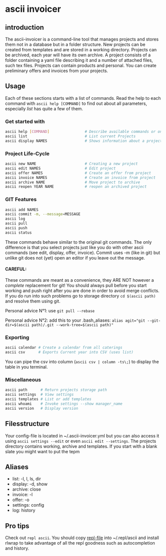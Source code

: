 # ascii invoicer

## introduction

The ascii-invoicer is a command-line tool that manages projects and stores them not in a database but in a folder structure. New projects can be created from templates and are stored in a working directory. Projects can be archived, each year will have its own archive. A project consists of a folder containing a yaml file describing it and a number of attached files, such tex files. Projects can contain products and personal. You can create preliminary offers and invoices from your projects.

## Usage

Each of these sections starts with a list of commands.
Read the help to each command with `ascii help [COMMAND]` to find out about all parameters, especially *list* has quite a few of them.

### Get started with

```bash
ascii help [COMMAND]                # Describe available commands or one specific command
ascii list                          # List current Projects
ascii display NAMES                 # Shows information about a project in different ways
```

### Project Life-Cycle

```bash
ascii new NAME                      # Creating a new project
ascii edit NAMES                    # Edit project
ascii offer NAMES                   # Create an offer from project
ascii invoice NAMES                 # Create an invoice from project
ascii archive NAME                  # Move project to archive
ascii reopen YEAR NAME              # reopen an archived project
```

### GIT Features

```bash
ascii add NAMES
ascii commit -m, --message=MESSAGE
ascii log
ascii pull
ascii push
ascii status
```

These commands behave similar to the original git commands.
The only difference is that you select projects just like you do with other ascii commands (see edit, display, offer, invoice).
Commit uses -m (like in git) but unlike git does not (yet) open an editor if you leave out the message.

#### CAREFUL:
These commands are meant as a convenience, they ARE NOT however a *complete* replacement for git!
You should always pull before you start working and push right after you are done in order to avoid merge conflicts.
If you do run into such problems go to storage directory `cd $(ascii path)` and resolve them using git.

Personal advice N°1: use `git pull --rebase`

Personal advice N°2: add this to your .bash_aliases:
`alias agit="git --git-dir=$(ascii path)/.git --work-tree=$(ascii path)"`

### Exporting

```bash
ascii calendar # Create a calendar from all caterings
ascii csv      # Exports Current year into CSV (uses list)
```
You can pipe the csv into column (`ascii csv | column -ts\;`) to display the table in you terminal.

### Miscellaneous 

```bash
ascii path      # Return projects storage path
ascii settings  # View settings
ascii templates # List or add templates
ascii whoami    # Invoke settings --show manager_name
ascii version   # Display version
```

## Filesstructure

Your config-file is located in ~/.ascii-invoicer.yml but you can also access it using `ascii settings --edit` or even `ascii edit --settings`.
The projects directory contains working, archive and templates. If you start with a blank slate you might want to put the tepm

## Aliases

* list: -l, l, ls, dir
* display: -d, show
* archive: close
* invoice: -l
* offer: -o
* settings: config
* log: history

## Pro tips

Check out `repl ascii`.
You should copy [repl-file](src/repl/ascii) into ~/.repl/ascii and install rlwrap to take advantage of all the repl goodness such as autocompletion and history.
